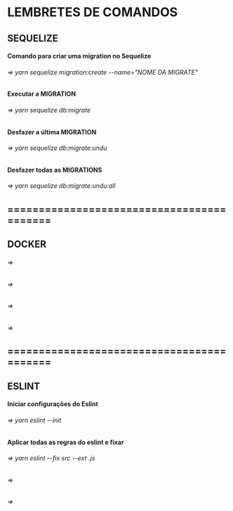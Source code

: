 # LEMBRETES DE COMANDOS


## SEQUELIZE

#### Comando para criar uma migration no Sequelize
###### => yarn sequelize migration:create --name="NOME DA MIGRATE"


#### Executar a MIGRATION
###### => yarn sequelize db:migrate


#### Desfazer a última MIGRATION
###### => yarn sequelize db:migrate:undu


#### Desfazer todas as MIGRATIONS
###### => yarn sequelize db:migrate:undu:all

## ==========================================

## DOCKER

#### 
###### => 


#### 
###### => 

#### 
###### => 


#### 
###### => 

## ==========================================

## ESLINT

#### Iniciar configurações do Eslint
###### => yarn eslint --init


#### Aplicar todas as regras do eslint e fixar
###### => yarn eslint --fix src --ext .js

#### 
###### => 


#### 
###### => 
